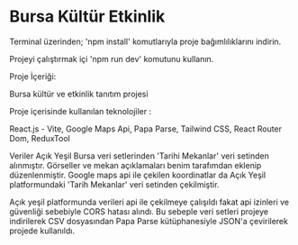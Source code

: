# Bursa Kültür Etkinlik

Terminal üzerinden; 'npm install' komutlarıyla proje bağımlılıklarını indirin.

Projeyi çalıştırmak içi 'npm run dev' komutunu kullanın.

Proje İçeriği:

Bursa kültür ve etkinlik tanıtım projesi

Proje içerisinde kullanılan teknolojiler :

React.js - Vite, Google Maps Api, Papa Parse, Tailwind CSS, React Router Dom, ReduxTool

Veriler Açık Yeşil Bursa veri setlerinden 'Tarihi Mekanlar' veri setinden alınmıştır. Görseller ve mekan açıklamaları benim tarafımdan eklenip düzenlenmiştir. Google maps api ile çekilen koordinatlar da Açık Yeşil platformundaki 'Tarih Mekanlar' veri setinden çekilmiştir.

Açık yeşil platformunda verileri api ile çekilmeye çalışıldı fakat api izinleri ve güvenliği sebebiyle CORS hatası alındı.
Bu sebeple veri setleri projeye indirilerek CSV dosyasından Papa Parse kütüphanesiyle JSON'a çevirilerek projede kullanıldı.
